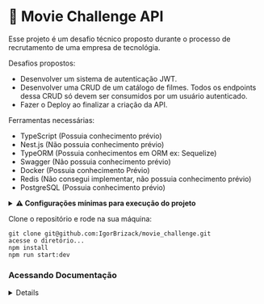 
# :movie_camera: Movie Challenge API

Esse projeto é um desafio técnico proposto durante o processo de recrutamento de uma empresa de tecnológia. 

Desafios propostos: 
- Desenvolver um sistema de autenticação JWT.
- Desenvolver uma CRUD de um catálogo de filmes. Todos os endpoints dessa CRUD só devem ser consumidos por um usuário autenticado.
- Fazer o Deploy ao finalizar a criação da API.

Ferramentas necessárias:
- TypeScript (Possuia conhecimento prévio)
- Nest.js (Não possuia conhecimento prévio)
- TypeORM (Possuia conhecimentos em ORM ex: Sequelize)
- Swagger (Não possuia conhecimento prévio)
- Docker (Possuia conhecimento Prévio)
- Redis (Não consegui implementar, não possuia conhecimento prévio)
- PostgreSQL (Possuia conhecimento prévio)

<details>
<summary><strong> ⚠️ Configurações mínimas para execução do projeto</strong></summary><br />
 
 Na sua máquina deve ter:
  - Sistema Operacional Distribuição Unix
  - Node
  - Docker
  - Docker-compose
 
 </details>

Clone o repositório e rode na sua máquina:

```
git clone git@github.com:IgorBrizack/movie_challenge.git
acesse o diretório...
npm install
npm run start:dev
```


### Acessando Documentação 
<details>
 A Documentação da API pode ser encontrada de duas formas através dao endpoint do deploy.
 
 endpoint deploy: https://moviechallenger.up.railway.app/api
 
 ou 
 
 Após rodar na sua máquina acessando o http://localhost:3000/api
 
</details>
